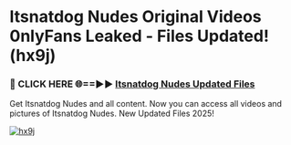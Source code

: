 # Itsnatdog Nudes Original Videos 0nlyFans Leaked - Files Updated! (hx9j)

<h3>🔴 CLICK HERE 🌐==►► <a href="https://tinyurl.com/yrmya6cz" rel="nofollow">Itsnatdog Nudes Updated Files</a></h3>

Get Itsnatdog Nudes and all content. Now you can access all videos and pictures of Itsnatdog Nudes. New Updated Files 2025!

[![hx9j](https://i.imgur.com/FMdXYCs.gif)](https://tinyurl.com/yrmya6cz)
